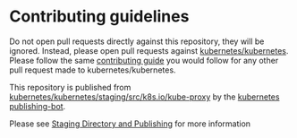 # Contributing guidelines

Do not open pull requests directly against this repository, they will be ignored. Instead, please open pull requests against [kubernetes/kubernetes](https://git.github.com/sanposhiho/kubernetes/).  Please follow the same [contributing guide](https://git.github.com/sanposhiho/kubernetes/CONTRIBUTING.md) you would follow for any other pull request made to kubernetes/kubernetes.

This repository is published from [kubernetes/kubernetes/staging/src/k8s.io/kube-proxy](https://git.github.com/sanposhiho/kubernetes/staging/src/k8s.io/kube-proxy) by the [kubernetes publishing-bot](https://git.k8s.io/publishing-bot).

Please see [Staging Directory and Publishing](https://git.k8s.io/community/contributors/devel/sig-architecture/staging.md) for more information
